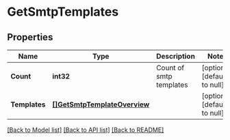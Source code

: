 # GetSmtpTemplates

## Properties
Name | Type | Description | Notes
------------ | ------------- | ------------- | -------------
**Count** | **int32** | Count of smtp templates | [optional] [default to null]
**Templates** | [**[]GetSmtpTemplateOverview**](GetSmtpTemplateOverview.md) |  | [optional] [default to null]

[[Back to Model list]](../README.md#documentation-for-models) [[Back to API list]](../README.md#documentation-for-api-endpoints) [[Back to README]](../README.md)


